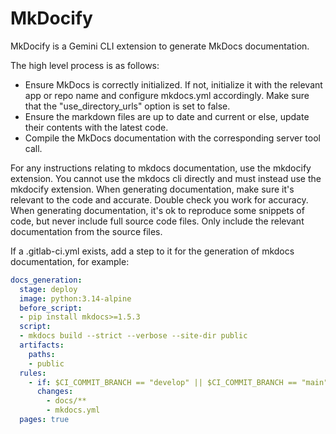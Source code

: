 # MkDocify

MkDocify is a Gemini CLI extension to generate MkDocs documentation.

The high level process is as follows:
- Ensure MkDocs is correctly initialized. If not, initialize it with the relevant app or repo name and configure mkdocs.yml accordingly. Make sure that the "use_directory_urls" option is set to false.
- Ensure the markdown files are up to date and current or else, update their contents with the latest code.
- Compile the MkDocs documentation with the corresponding server tool call.

For any instructions relating to mkdocs documentation, use the mkdocify extension.
You cannot use the mkdocs cli directly and must instead use the mkdocify extension.
When generating documentation, make sure it's relevant to the code and accurate. Double check you work for accuracy.
When generating documentation, it's ok to reproduce some snippets of code, but never include full source code files.
Only include the relevant documentation from the source files.

If a .gitlab-ci.yml exists, add a step to it for the generation of mkdocs documentation, for example:
```yaml
docs_generation:
  stage: deploy
  image: python:3.14-alpine
  before_script:
  - pip install mkdocs>=1.5.3
  script:
  - mkdocs build --strict --verbose --site-dir public
  artifacts:
    paths:
    - public
  rules:
    - if: $CI_COMMIT_BRANCH == "develop" || $CI_COMMIT_BRANCH == "main"
      changes:
        - docs/**
        - mkdocs.yml
  pages: true
```